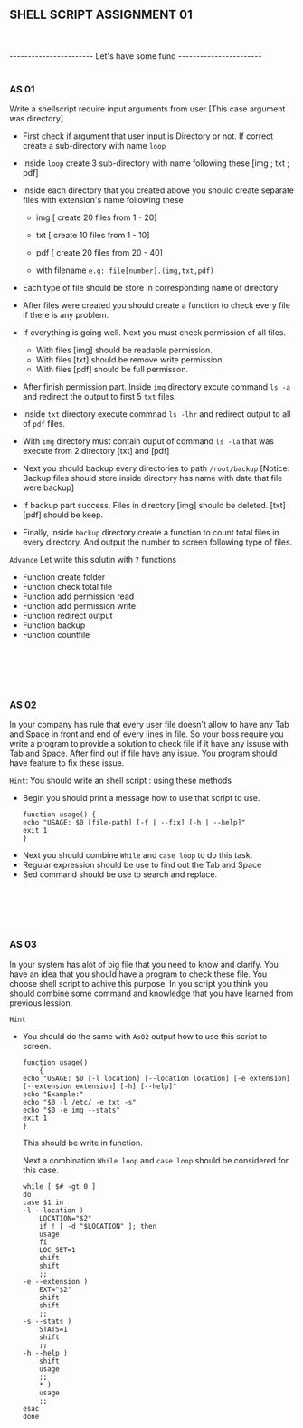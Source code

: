## SHELL SCRIPT ASSIGNMENT 01
<br/><br/>
----------------------- Let's have some fund -----------------------
<br/><br/>
### AS 01

Write a shellscript require input arguments from user [This case argument was directory]
    

-   First check if argument that user input is Directory or not. If correct create a sub-directory with name `loop`
-   Inside `loop` create 3 sub-directory with name following these [img ; txt ; pdf]
-   Inside each directory that you created above you should create separate files with extension's name following these

    - img [ create 20 files from 1 - 20]
    - txt [ create 10 files from 1 - 10]
    - pdf [ create 20 files from 20 - 40]
    
    - with filename `e.g: file[number].(img,txt,pdf)`
- Each type of file should be store in corresponding name of directory

- After files were created you should create a function to check every file if there is any problem.
- If everything is going well. Next you must check permission of all files.
   
    - With files [img] should be readable permission.
    - With files [txt] should be remove write permission
    - With files [pdf] should be full permisson.

- After finish permission part. Inside `img` directory excute command `ls -a` and redirect the output to first 5 `txt` files.
- Inside `txt` directory execute commnad `ls -lhr` and redirect output to all of `pdf` files.
- With `img` directory must contain ouput of command `ls -la` that was execute from 2 directory [txt] and [pdf]

- Next you should backup every directories to path `/root/backup` [Notice: Backup files should store inside directory has name with date that file were backup]
- If backup part success. Files in directory [img] should be deleted. [txt] [pdf] should be keep.
- Finally, inside `backup` directory create a function to count total files in every directory. And output the number to screen following type of files.

`Advance` Let write this solutin with  `7` functions

-   Function create folder
-   Function check total file
-   Function add permission read
-   Function add permission write
-   Function redirect output
-   Function backup
-   Function countfile

<br/><br/>
<br/><br/>

### AS 02

In your company has rule that every user file doesn't allow to have any Tab and Space in front and end of every lines in file.
So your boss require you write a program to provide a solution to check file if it have any issuse with Tab and Space.
After find out if file have any issue. You program should have feature to fix these issue.

`Hint`: You should write an shell script : using these methods 

-   Begin you should print a message how to use that script to use.
    ```
    function usage() {
    echo "USAGE: $0 [file-path] [-f | --fix] [-h | --help]"
    exit 1
    }
    ```
- Next you should combine `While` and `case loop` to do this task.
- Regular expression should be use to find out the Tab and Space
- Sed command should be use to search and replace.

<br/><br/>
<br/><br/>

### AS 03

In your system has alot of big file that you need to know and clarify. You have an idea that you should have a program to check these file.
You choose shell script to achive this purpose. In you script you think you should combine some command and knowledge that you have learned from previous lession.

`Hint`

-   You should do the same with `As02` output how to use this script to screen.

    ```
    function usage()
        {
	echo "USAGE: $0 [-l location] [--location location] [-e extension] [--extension extension] [-h] [--help]"
	echo "Example:"
	echo "$0 -l /etc/ -e txt -s"
	echo "$0 -e img --stats"
	exit 1
    }
    ```
    This should be write in function.

    Next a combination `While loop` and `case loop` should be considered for this case.
    ```
    while [ $# -gt 0 ]
    do
    case $1 in
    -l|--location )
        LOCATION="$2"
        if ! [ -d "$LOCATION" ]; then
        usage
        fi
        LOC_SET=1
        shift
        shift
        ;;
    -e|--extension )
        EXT="$2"
        shift
        shift
        ;;
    -s|--stats )
        STATS=1
        shift
        ;;
    -h|--help )
        shift
        usage
        ;;
        * )
        usage
        ;;
    esac
    done

    ```
